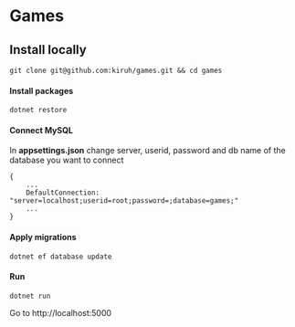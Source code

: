 # Games

## Install locally

`git clone git@github.com:kiruh/games.git && cd games`

#### Install packages

`dotnet restore`

#### Connect MySQL

In **appsettings.json** change server, userid, password and db name of the database you want to connect

```
{
    ...
    DefaultConnection: "server=localhost;userid=root;password=;database=games;"
    ...
}
```

#### Apply migrations

`dotnet ef database update`

#### Run

`dotnet run`

Go to http://localhost:5000
